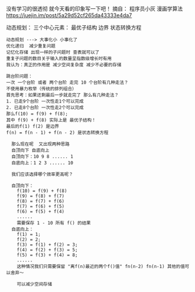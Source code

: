 没有学习的很透彻 就今天看的印象写一下吧！
摘自：
程序员小灰 漫画学算法
https://juejin.im/post/5a29d52cf265da43333e4da7

动态规划：
  三个中心元素：
    最优子结构
    边界
    状态转换方程
    
    动态规划 ---> 大事化小 小事化了
    优化递归  减少重复问题
    记忆化存储 出现一样的子问题时 查表就可以了
    重复子问题的数目关于输入的数量呈指数级增长时有用
    我认为：真正的作用是 减少空间复杂度 减少不必要的存储
    
    跳台阶问题：
    一次 一个台阶 或者 两个台阶 走完 10 个台阶有几种走法？
    不使用暴力枚举（传统的排列组合）
    首先思考：如果还剩最后一步就走完了 那么有几种走法？
    1. 已走9个台阶 一次性走1个可以完成
    2. 已走8个台阶 一次性走2个可以完成
    那么f(10) = f(9) + f(8);
    其中 f(9) + f(8) 实际上是 最优子结构！
    最后的f(1) f(2) 是边界
    f(n) = f(n - 1) + f(n - 2) 是状态转换方程
    
      那么现在呢  又出现两种思路
      自顶向下 自底向上
      自顶向下：10 9 8 ...... 1
      自底向上：1 2 3 ...... 10
      
      我们应该选择哪个效率更高呢？
      
      自顶向下：
        f(10) = f(9) + f(8)
        f(9) = f(8) + f(7)
        f(8) = f(7) + f(6)
        f(7) = f(6) + f(5)
        f(6) = f(5) + f(4)
        ......
        需要保存 1 - 10 所有 f() 的结果
      自底向上：
        f(1) = 1;
        f(2) = 2;
        f(3) = f(1) + f(2) = 3;
        f(4) = f(2) + f(3) = 5;
        f(5) = f(3) + f(4) = 8;
        ......
        这种情况我们只需要保留 "离f(n)最近的两个f()值" fn(n-2) fn(n-1) 其他的值可以舍弃～
        
        可以减少空间存储
